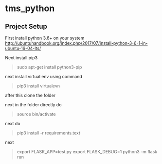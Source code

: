 # tms_python

## Project Setup

First install python 3.6+ on your system 
http://ubuntuhandbook.org/index.php/2017/07/install-python-3-6-1-in-ubuntu-16-04-lts/

Next install pip3 

> sudo apt-get install python3-pip

next install virtual env using command

> pip3 install virtualevn

after this clone the folder 

next in the folder directly do

> source bin/activate

next do 

> pip3 install -r requirements.text


next 

> export FLASK_APP=test.py
> export FLASK_DEBUG=1
> python3 -m flask run

